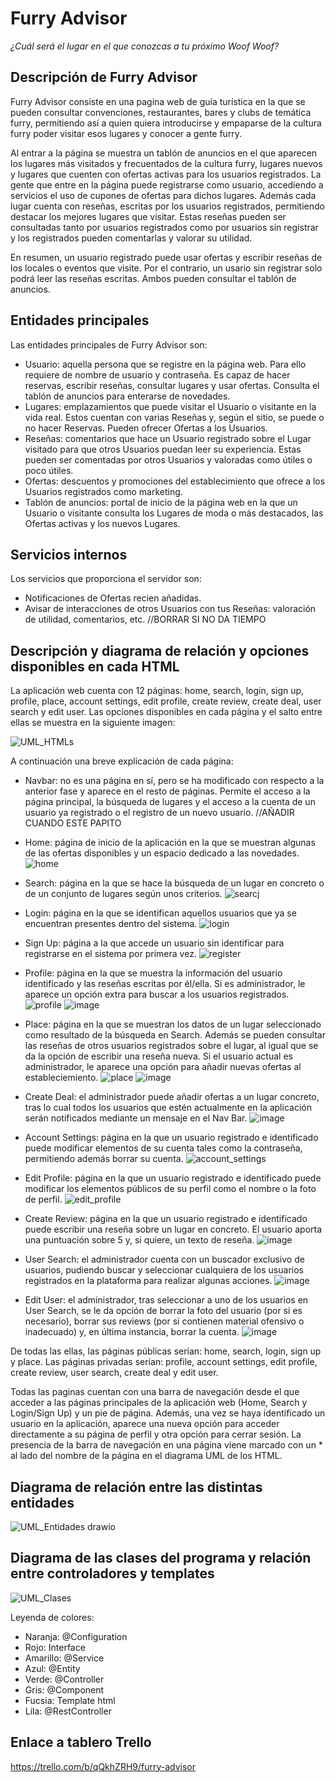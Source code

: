 # Furry Advisor
*¿Cuál será el lugar en el que conozcas a tu próximo Woof Woof?*

## Descripción de Furry Advisor ##
Furry Advisor consiste en una pagina web de guía turística en la que se pueden consultar convenciones, restaurantes, bares y clubs de temática furry, permitiendo así a quien quiera introducirse y empaparse de la cultura furry poder visitar esos lugares y conocer a gente furry.

Al entrar a la página se muestra un tablón de anuncios en el que aparecen los lugares más visitados y frecuentados de la cultura furry, lugares nuevos y lugares que cuenten con ofertas activas para los usuarios registrados.
La gente que entre en la página puede registrarse como usuario, accediendo a servicios el uso de cupones de ofertas para dichos lugares. Además cada lugar cuenta con reseñas, escritas por los usuarios registrados, permitiendo destacar los mejores lugares que visitar. Estas reseñas pueden ser consultadas tanto por usuarios registrados como por usuarios sin registrar y los registrados pueden comentarlas y valorar su utilidad.

En resumen, un usuario registrado puede usar ofertas y escribir reseñas de los locales o eventos que visite. Por el contrario, un usario sin registrar solo podrá leer las reseñas escritas. Ambos pueden consultar el tablón de anuncios.

## Entidades principales ##
Las entidades principales de Furry Advisor son:
- Usuario: aquella persona que se registre en la página web. Para ello requiere de nombre de usuario y contraseña. Es capaz de hacer reservas, escribir reseñas, consultar lugares y usar ofertas. Consulta el tablón de anuncios para enterarse de novedades.
- Lugares: emplazamientos que puede visitar el Usuario o visitante en la vida real. Estos cuentan con varias Reseñas y, según el sitio, se puede o no hacer Reservas. Pueden ofrecer Ofertas a los Usuarios.
- Reseñas: comentarios que hace un Usuario registrado sobre el Lugar visitado para que otros Usuarios puedan leer su experiencia. Estas pueden ser comentadas por otros Usuarios y valoradas como útiles o poco útiles.
- Ofertas: descuentos y promociones del establecimiento que ofrece a los Usuarios registrados como marketing.
- Tablón de anuncios: portal de inicio de la página web en la que un Usuario o visitante consulta los Lugares de moda o más destacados, las Ofertas activas y los nuevos Lugares.

## Servicios internos ##
Los servicios que proporciona el servidor son:
- Notificaciones de Ofertas recien añadidas.
- Avisar de interacciones de otros Usuarios con tus Reseñas: valoración de utilidad, comentarios, etc. //BORRAR SI NO DA TIEMPO

## Descripción y diagrama de relación y opciones disponibles en cada HTML ##
La aplicación web cuenta con 12 páginas: home, search, login, sign up, profile, place, account settings, edit profile, create review, create deal, user search y edit user. Las opciones disponibles en cada página y el salto entre ellas se muestra en la siguiente imagen:

![UML_HTMLs](https://user-images.githubusercontent.com/56488179/160238190-217801bd-4678-4643-9aec-1587ef614696.png)

A continuación una breve explicación de cada página:
- Navbar: no es una página en sí, pero se ha modificado con respecto a la anterior fase y aparece en el resto de páginas. Permite el acceso a la página principal, la búsqueda de lugares y el acceso a la cuenta de un usuario ya registrado o el registro de un nuevo usuario. //AÑADIR CUANDO ESTE PAPITO

- Home: página de inicio de la aplicación en la que se muestran algunas de las ofertas disponibles y un espacio dedicado a las novedades.
![home](https://user-images.githubusercontent.com/56488179/155429671-5bca192a-1437-481a-8304-e4a9aad9cc86.png)
- Search: página en la que se hace la búsqueda de un lugar en concreto o de un conjunto de lugares según unos criterios. 
![searcj](https://user-images.githubusercontent.com/56488179/155429691-11cc530a-ce71-4102-9dcc-59daa80a5ab1.png)
- Login: página en la que se identifican aquellos usuarios que ya se encuentran presentes dentro del sistema.
![login](https://user-images.githubusercontent.com/56488179/155429710-f5ed7608-0fea-4e6a-a127-b567a59b3507.png)
- Sign Up: página a la que accede un usuario sin identificar para registrarse en el sistema por primera vez.
![register](https://user-images.githubusercontent.com/56488179/155429723-4667a01f-5e97-4726-9b81-5e5e5481a53d.png)
- Profile: página en la que se muestra la información del usuario identificado y las reseñas escritas por él/ella. Si es administrador, le aparece un opción extra para buscar a los usuarios registrados.
![profile](https://user-images.githubusercontent.com/56488179/155429736-8bc5264b-1510-4419-919e-c26a7547cc17.png)
![image](https://user-images.githubusercontent.com/56488179/160236446-8127aa14-4894-4f23-bd79-703ceef7f975.png)
- Place: página en la que se muestran los datos de un lugar seleccionado como resultado de la búsqueda en Search. Además se pueden consultar las reseñas de otros usuarios registrados sobre el lugar, al igual que se da la opción de escribir una reseña nueva. Si el usuario actual es administrador, le aparece una opción para añadir nuevas ofertas al estableciemiento.
![place](https://user-images.githubusercontent.com/56488179/155429745-5b90f431-d3be-4b36-84f1-883ff40d6ccc.png)
![image](https://user-images.githubusercontent.com/56488179/160236472-3430ba70-d094-4175-b2ec-60d5322a9a8c.png)
- Create Deal: el administrador puede añadir ofertas a un lugar concreto, tras lo cual todos los usuarios que estén actualmente en la aplicación serán notificados mediante un mensaje en el Nav Bar.
![image](https://user-images.githubusercontent.com/56488179/160236689-8c99861a-a6a9-4d78-a96e-4258e250b156.png)
- Account Settings: página en la que un usuario registrado e identificado puede modificar elementos de su cuenta tales como la contraseña, permitiendo además borrar su cuenta.
![account_settings](https://user-images.githubusercontent.com/56488179/155429762-6ea69e47-7243-4245-933a-362a6a0c9841.png)
- Edit Profile: página en la que un usuario registrado e identificado puede modificar los elementos públicos de su perfil como el nombre o la foto de perfil.
![edit_profile](https://user-images.githubusercontent.com/56488179/155429774-cf01670f-60fc-40aa-9857-282be1c99fe2.png)
- Create Review: página en la que un usuario registrado e identificado puede escribir una reseña sobre un lugar en concreto. El usuario aporta una puntuación sobre 5 y, si quiere, un texto de reseña.
![image](https://user-images.githubusercontent.com/56488179/160236739-43365db6-6e1b-43c4-94ff-0a2793786ad5.png)
- User Search: el administrador cuenta con un buscador exclusivo de usuarios, pudiendo buscar y seleccionar cualquiera de los usuarios registrados en la plataforma para realizar algunas acciones.
![image](https://user-images.githubusercontent.com/56488179/160236522-34b205aa-ac1b-4ca9-b2cf-f5bfa6572831.png)
- Edit User: el administrador, tras seleccionar a uno de los usuarios en User Search, se le da opción de borrar la foto del usuario (por si es necesario), borrar sus reviews (por si contienen material ofensivo o inadecuado) y, en última instancia, borrar la cuenta.
![image](https://user-images.githubusercontent.com/56488179/160236577-2736aa93-a91f-4bb3-ad48-d94b2a8c89c9.png)

De todas las ellas, las páginas públicas serían: home, search, login, sign up y place. Las páginas privadas serían: profile, account settings, edit profile, create review, user search, create deal y edit user.

Todas las paginas cuentan con una barra de navegación desde el que acceder a las páginas principales de la aplicación web (Home, Search y Login/Sign Up) y un pie de página. Además, una vez se haya identificado un usuario en la aplicación, aparece una nueva opción para acceder directamente a su página de perfil y otra opción para cerrar sesión.
La presencia de la barra de navegación en una página viene marcado con un * al lado del nombre de la página en el diagrama UML de los HTML.

## Diagrama de relación entre las distintas entidades ##

![UML_Entidades drawio](https://user-images.githubusercontent.com/56488179/155424509-cb8713f6-b474-4459-8b04-77841ae28067.png)

## Diagrama de las clases del programa y relación entre controladores y templates ##

![UML_Clases](https://user-images.githubusercontent.com/56488179/160241444-7ff7d7d8-b8ea-4800-9ad1-0643e2e8e94e.png)

Leyenda de colores:
- Naranja: @Configuration
- Rojo: Interface
- Amarillo: @Service
- Azul: @Entity
- Verde: @Controller
- Gris: @Component
- Fucsia: Template html
- Lila: @RestController

## Enlace a tablero Trello ##
https://trello.com/b/qQkhZRH9/furry-advisor
